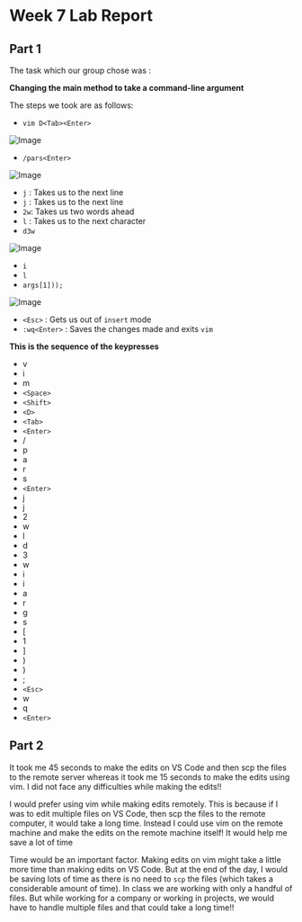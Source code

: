 # Week 7 Lab Report

## Part 1

The task which our group chose was :

**Changing the main method to take a command-line argument**

The steps we took are as follows:

* `vim D<Tab><Enter>`


![Image](https://media.discordapp.net/attachments/891952727641456661/1041768048585093141/image.png)

* `/pars<Enter>`


![Image](https://cdn.discordapp.com/attachments/891952727641456661/1041768628653137970/image.png)
* `j` : Takes us to the next line
* `j` : Takes us to the next line
* `2w`: Takes us two words ahead
* `l` : Takes us to the next character
* `d3w`


![Image](https://media.discordapp.net/attachments/891952727641456661/1041769477869666364/image.png)
* `i`
* `l`
* `args[1]));`


![Image](https://media.discordapp.net/attachments/891952727641456661/1041769672300830791/image.png)
* `<Esc>` : Gets us out of `insert` mode
* `:wq<Enter>` : Saves the changes made and exits `vim`

**This is the sequence of the keypresses**
* v
* i
* m
* `<Space>`
* `<Shift>`
* `<D>`
* `<Tab>`
* `<Enter>`
* /
* p
* a
* r
* s
* `<Enter>`
* j
* j
* 2
* w
* l
* d
* 3
* w
* i
* i
* a
* r
* g
* s
* [
*  1
* ]
* )
* )
* ;
* `<Esc>`
* w
* q
* `<Enter>`
## Part 2

It took me 45 seconds to make the edits on VS Code and then scp the files to the remote server whereas it took me 15 seconds to make the edits using vim. I did not face any difficulties while making the edits!!

I would prefer using vim while making edits remotely. This is because if I was to edit multiple files on VS Code, then scp the files to the remote computer, it would take a long time. Instead I could use vim on the remote machine and make the edits on the remote machine itself! It would help me save a lot of time

Time would be an important factor. Making edits on vim might take a little more time than making edits on VS Code. But at the end of the day, I would be saving lots of time as there is no need to `scp` the files (which takes a considerable amount of time). In class we are working with only a handful of files. But while working for a company or working in projects, we would have to handle multiple files and that could take a long time!! 
